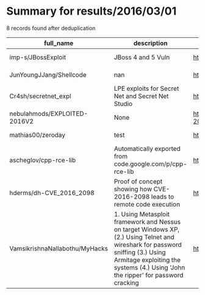 
# Summary for results/2016/03/01
    
8 records found after deduplication

| full_name | description | html_url | matched_list | matched_count | pushed_at | size | stargazers_count | language | forks_count | vul_ids |
|--------------------------------|--------------------------------------------------------------------------------------------------------------------------------------------------------------------------------------------------------------------|---------------------------------------------------|---------------------------------------------|-----------------|---------------------------|--------|--------------------|------------|---------------|-------------------|
| imp-s/JBossExploit | JBoss 4 and 5 Vuln | https://github.com/imp-s/JBossExploit | ['exploit'] | 1 | 2016-03-01 18:52:21+00:00 | 9 | 2 | Shell | 0 | [] |
| JunYoungJJang/Shellcode | nan | https://github.com/JunYoungJJang/Shellcode | ['shellcode'] | 1 | 2016-03-01 08:46:23+00:00 | 25 | 0 | C | 0 | [] |
| Cr4sh/secretnet_expl | LPE exploits for Secret Net and Secret Net Studio | https://github.com/Cr4sh/secretnet_expl | ['exploit'] | 1 | 2016-03-01 02:53:00+00:00 | 3114 | 44 | C++ | 19 | [] |
| nebulahmods/EXPLOITED-2016V2 | None | https://github.com/nebulahmods/EXPLOITED-2016V2 | ['exploit'] | 1 | 2016-03-01 01:43:52+00:00 | 0 | 0 | | 0 | [] |
| mathias00/zeroday | test | https://github.com/mathias00/zeroday | ['zeroday'] | 1 | 2016-03-01 07:13:13+00:00 | 0 | 0 | nan | 0 | [] |
| ascheglov/cpp-rce-lib | Automatically exported from code.google.com/p/cpp-rce-lib | https://github.com/ascheglov/cpp-rce-lib | ['rce'] | 1 | 2016-03-01 13:26:51+00:00 | 38 | 0 | C++ | 0 | [] |
| hderms/dh-CVE_2016_2098 | Proof of concept showing how CVE-2016-2098 leads to remote code execution | https://github.com/hderms/dh-CVE_2016_2098 | ['cve-2', 'remote code execution'] | 2 | 2016-03-01 17:45:55+00:00 | 18 | 3 | Ruby | 4 | ['CVE-2016-2098'] |
| VamsikrishnaNallabothu/MyHacks | 1. Using Metasploit framework and Nessus on target Windows XP, (2.) Using Telnet and wireshark for password sniffing (3.) Using Armitage exploiting the systems (4.) Using 'John the ripper' for password cracking | https://github.com/VamsikrishnaNallabothu/MyHacks | ['exploit', 'metasploit module OR payload'] | 2 | 2016-03-01 20:39:40+00:00 | 0 | 2 | nan | 2 | [] |
